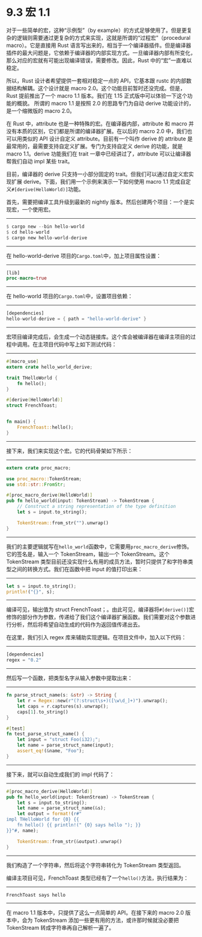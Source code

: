 # 9.3 宏 1.1

对于一些简单的宏，这种“示例型”（by example）的方式足够使用了。但是更复杂的逻辑则需要通过更复杂的方式来实现，这就是所谓的“过程宏”（procedural macro）。它是直接用 Rust 语言写出来的，相当于一个编译器插件。但是编译器插件的最大问题是，它依赖于编译器的内部实现方式。一旦编译器内部有所变化，那么对应的宏就有可能出现编译错误，需要修改。因此，Rust 中的“宏”一直难以稳定。

所以，Rust 设计者希望提供一套相对稳定一点的 API，它基本跟 rustc 的内部数据结构解耦。这个设计就是 macro 2.0。这个功能目前暂时还没完成。但是，Rust 提前推出了一个 macro 1.1 版本。我们在 1.15 正式版中可以体验一下这个功能的概貌。
所谓的 macro 1.1 是按照 2.0 的思路专门为自动 derive 功能设计的，是一个缩微版的 macro 2.0。

在 Rust 中，attribute 也是一种特殊的宏。在编译器内部，attribute 和 macro 并没有本质的区别，它们都是所谓的编译器扩展。在以后的 macro 2.0 中，我们也可以用类似的 API 设计自定义 attribute。目前有一个叫作 derive 的 attribute 是最常用的，最需要支持自定义扩展。专门为支持自定义 derive 的功能，就是 macro 1.1。derive 功能我们在 trait 一章中已经讲过了，attribute 可以让编译器帮我们自动 impl 某些 trait。

目前，编译器的 derive 只支持一小部分固定的 trait。但我们可以通过自定义宏实现扩展 derive。下面，我们用一个示例来演示一下如何使用 macro 1.1 完成自定义`#[derive(HelloWorld)]`功能。

首先，需要把编译工具升级到最新的 nightly 版本。然后创建两个项目：一个是实现宏，一个使用宏。

---

```rust
$ cargo new --bin hello-world
$ cd hello-world
$ cargo new hello-world-derive
```

---

在 hello-world-derive 项目的`Cargo.toml`中，加上项目属性设置：

---

```rust
[lib]
proc-macro=true
```

---

在 hello-world 项目的`Cargo.toml`中，设置项目依赖：

---

```rust
[dependencies]
hello-world-derive = { path = "hello-world-derive" }
```

---

宏项目编译完成后，会生成一个动态链接库。这个库会被编译器在编译主项目的过程中调用。在主项目代码中写上如下测试代码：

---

```rust
#[macro_use]
extern crate hello_world_derive;

trait THelloWorld {
    fn hello();
}

#[derive(HelloWorld)]
struct FrenchToast;


fn main() {
    FrenchToast::hello();
}
```

---

接下来，我们来实现这个宏。它的代码骨架如下所示：

---

```rust
extern crate proc_macro;

use proc_macro::TokenStream;
use std::str::FromStr;

#[proc_macro_derive(HelloWorld)]
pub fn hello_world(input: TokenStream) -> TokenStream {
    // Construct a string representation of the type definition
    let s = input.to_string();

    TokenStream::from_str("").unwrap()
}
```

---

我们的主要逻辑就写在`hello_world`函数中，它需要用`proc_macro_derive`修饰。它的签名是，输入一个 TokenStream，输出一个 TokenStream。这个 TokenStream 类型目前还没实现什么有用的成员方法，暂时只提供了和字符串类型之间的转换方式。我们在函数中把 input 的值打印出来：

---

```rust
let s = input.to_string();
println!("{}", s);
```

---

编译可见，输出值为 struct FrenchToast；。由此可见，编译器将`#[derive()]`宏修饰的部分作为参数，传递给了我们这个编译器扩展函数。我们需要对这个参数进行分析，然后将希望自动生成的代码作为返回值传递出去。

在这里，我们引入 regex 库来辅助实现逻辑。在项目文件中，加入以下代码：

---

```rust
[dependencies]
regex = "0.2"
```

---

然后写一个函数，把类型名字从输入参数中提取出来：

---

```rust
fn parse_struct_name(s: &str) -> String {
    let r = Regex::new(r"(?:struct\s+)([\w\d_]+)").unwrap();
    let caps = r.captures(s).unwrap();
    caps[1].to_string()
}

#[test]
fn test_parse_struct_name() {
    let input = "struct Foo(i32);";
    let name = parse_struct_name(input);
    assert_eq!(&name, "Foo");
}
```

---

接下来，就可以自动生成我们的 impl 代码了：

---

```rust
#[proc_macro_derive(HelloWorld)]
pub fn hello_world(input: TokenStream) -> TokenStream {
    let s = input.to_string();
    let name = parse_struct_name(&s);
    let output = format!(r#"
impl THelloWorld for {0} {{
    fn hello() {{ println!(" {0} says hello "); }}
}}"#, name);

    TokenStream::from_str(&output).unwrap()
}
```

---

我们构造了一个字符串，然后将这个字符串转化为 TokenStream 类型返回。

编译主项目可见，FrenchToast 类型已经有了一个`hello()`方法，执行结果为：

---

```rust
FrenchToast says hello
```

---

在 macro 1.1 版本中，只提供了这么一点简单的 API。在接下来的 macro 2.0 版本中，会为 TokenStream 添加一些更有用的方法，或许那时候就没必要把 TokenStream 转成字符串再自己解析一遍了。
